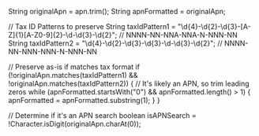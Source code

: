 String originalApn = apn.trim();
String apnFormatted = originalApn;

// Tax ID Patterns to preserve
String taxIdPattern1 = "\\d{4}-\\d{2}-\\d{3}-[A-Z]{1}[A-Z0-9]{2}-\\d-\\d{3}-\\d{2}"; // NNNN-NN-NNA-NNA-N-NNN-NN
String taxIdPattern2 = "\\d{4}-\\d{2}-\\d{3}-\\d{3}-\\d-\\d{3}-\\d{2}";              // NNNN-NN-NNN-NNN-N-NNN-NN

// Preserve as-is if matches tax format
if (!originalApn.matches(taxIdPattern1) && !originalApn.matches(taxIdPattern2)) {
    // It's likely an APN, so trim leading zeros
    while (apnFormatted.startsWith("0") && apnFormatted.length() > 1) {
        apnFormatted = apnFormatted.substring(1);
    }
}

// Determine if it's an APN search
boolean isAPNSearch = !Character.isDigit(originalApn.charAt(0));
